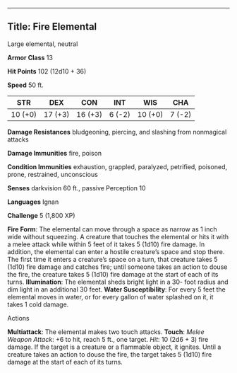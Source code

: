 -------------------------
Title: Fire Elemental
-------------------------


Large elemental, neutral

**Armor Class** 13

**Hit Points** 102 (12d10 + 36)

**Speed** 50 ft.

  STR    | DEX     | CON     | INT     | WIS     | CHA
  ---------|---------|---------|--------|---------|--------
  | 10 (+0)   | 17 (+3)   | 16 (+3)   | 6 (-2)   | 10 (+0)   | 7 (-2)

**Damage Resistances** bludgeoning, piercing, and slashing from
nonmagical attacks

**Damage Immunities** fire, poison

**Condition Immunities** exhaustion, grappled, paralyzed, petrified,
poisoned, prone, restrained, unconscious

**Senses** darkvision 60 ft., passive Perception 10

**Languages** Ignan

**Challenge** 5 (1,800 XP)


**Fire Form**: The elemental can move through a space as narrow as 1
    inch wide without squeezing. A creature that touches the elemental
    or hits it with a melee attack while within 5 feet of it takes
    5 (1d10) fire damage. In addition, the elemental can enter a hostile
    creature’s space and stop there. The first time it enters a
    creature’s space on a turn, that creature takes 5 (1d10) fire damage
    and catches fire; until someone takes an action to douse the fire,
    the creature takes 5 (1d10) fire damage at the start of each of
    its turns.
**Illumination**: The elemental sheds bright light in a 30- foot
    radius and dim light in an additional 30 feet.
**Water Susceptibility**: For every 5 feet the elemental moves in
    water, or for every gallon of water splashed on it, it takes 1
    cold damage.


Actions

**Multiattack**: The elemental makes two touch attacks.
**Touch**: *Melee Weapon Attack*: +6 to hit, reach 5 ft.,
    one target. *Hit*: 10 (2d6 + 3) fire damage. If the target is a
    creature or a flammable object, it ignites. Until a creature takes
    an action to douse the fire, the target takes 5 (1d10) fire damage
    at the start of each of its turns.

